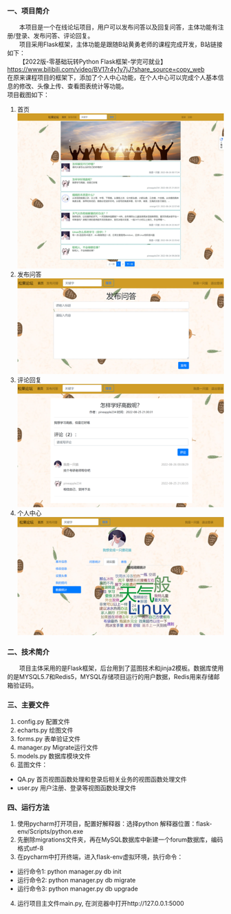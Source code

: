 ### 一、项目简介
&emsp;&emsp;本项目是一个在线论坛项目，用户可以发布问答以及回复问答，主体功能有注册/登录、发布问答、评论回复。  
&emsp;&emsp;项目采用Flask框架，主体功能是跟随B站黄勇老师的课程完成开发，B站链接如下：  
&emsp;&emsp;【2022版-零基础玩转Python Flask框架-学完可就业】 https://www.bilibili.com/video/BV17r4y1y7jJ?share_source=copy_web  
在原来课程项目的框架下，添加了个人中心功能，在个人中心可以完成个人基本信息的修改、头像上传、查看图表统计等功能。  
项目截图如下：  
1. 首页  
![](./show/index.jpeg)  
2. 发布问答  
![](./show/release.png)  
3. 评论回复  
![](./show/answer.png)  
4. 个人中心  
![](./show/center.png)
### 二、技术简介
&emsp;&emsp;项目主体采用的是Flask框架，后台用到了蓝图技术和jinja2模板。数据库使用的是MYSQL5.7和Redis5，MYSQL存储项目运行的用户数据，Redis用来存储邮箱验证码。
### 三、主要文件
1. config.py 配置文件  
2. echarts.py 绘图文件  
3. forms.py 表单验证文件
4. manager.py Migrate运行文件  
5. models.py 数据库模块文件
6. 蓝图文件：
- QA.py 首页视图函数处理和登录后相关业务的视图函数处理文件
- user.py 用户注册、登录等视图函数处理文件
### 四、运行方法
1. 使用pycharm打开项目，配置好解释器：选择python 解释器位置：flask-env/Scripts/python.exe
2. 先删除migrations文件夹，再在MySQL数据库中新建一个forum数据库，编码格式utf-8
3. 在pycharm中打开终端，进入flask-env虚拟环境，执行命令：
- 运行命令1: python manager.py db init
- 运行命令2: python manager.py db migrate
- 运行命令3: python manager.py db upgrade
4. 运行项目主文件main.py, 在浏览器中打开http://127.0.0.1:5000
